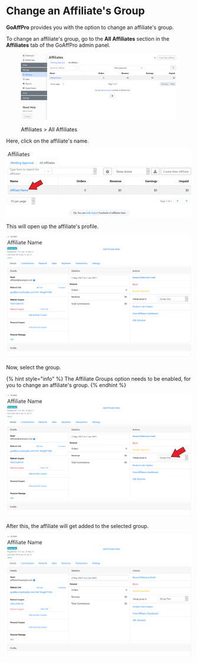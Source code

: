 # Change an Affiliate's Group

**GoAffPro** provides you with the option to change an affiliate's group.

To change an affiliate's group, go to the **All Affiliates** section in the **Affiliates** tab of the GoAffPro admin panel.

<figure><img src="../../../.gitbook/assets/image (3520).png" alt=""><figcaption><p>Affiliates > All Affiliates</p></figcaption></figure>

Here, click on the affiliate's name.

![Click on the affiliate's name](<../../../.gitbook/assets/Screenshot 2021-06-02 091232.png>)

This will open up the affiliate's profile.

![Affiliate's profile](<../../../.gitbook/assets/image (605).png>)

Now, select the group.&#x20;

{% hint style="info" %}
The Affiliate Groups option needs to be enabled, for you to change an affiliate's group.
{% endhint %}

![Select the group](<../../../.gitbook/assets/Screenshot 2021-06-02 091511.png>)

After this, the affiliate will get added to the selected group.

![](<../../../.gitbook/assets/image (2354).png>)
